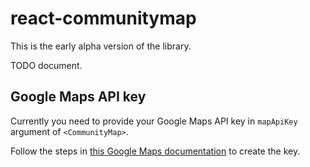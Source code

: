 # react-communitymap

This is the early alpha version of the library.

TODO document.

## Google Maps API key

Currently you need to provide your Google Maps API key in `mapApiKey` argument of `<CommunityMap>`.

Follow the steps in [this Google Maps documentation](https://developers.google.com/maps/documentation/javascript/get-api-key) to create the key.
